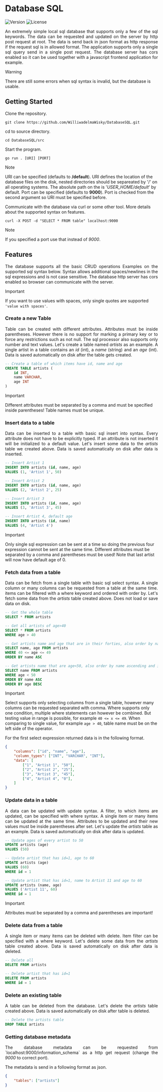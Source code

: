 # Database SQL
![Version](https://img.shields.io/badge/go-1.21+-blue.svg?style=flat)
![License](https://img.shields.io/badge/license-MIT-green.svg?style=flat)

<p align="justify">
    An extremely simple local sql database that supports only a few of the sql keywords. The data can be requested and updated on the server by http post request at root. The data is send back in json format as http response if the request sql is in allowed format. The application supports only a single sql query send in a single post request. The database server has cors enabled so it can be used together with a javascript frontend application for example.
</p>

> [!WARNING]
> There are still some errors when sql syntax is invalid, but the database is usable.

## Getting Started
Clone the repository.

```
git clone https://github.com/WilliwadelmaWisky/DatabaseSQL.git
```

cd to source directory.

```
cd DatabaseSQL/src
```

Start the program. 

```
go run . [URI] [PORT]
```

> [!NOTE]
> URI can be specified (defaults to **/default**). URI defines the location of the database files on the disk, nested directories should be separeated by '/' on all operating systems. The absolute path on the is '*USER_HOME/default*' by default.
> Port can be specified (defaults to **9000**). Port is checked from the second argument so URI must be specified before.

Communicate with the database via curl or some other tool. More details about the supported syntax on features.

```
curl -X POST -d "SELECT * FROM table" localhost:9000
```

> [!NOTE]
> If you specified a port use that instead of *9000*.

## Features
<p align="justify">
    The database supports all the basic CRUD operations Examples on the supported sql syntax below. Syntax allows additional spaces/newlines in the sql expressions and is not case sensitive. The database http server has cors enabled so browser can communicate with the server.
</p>

> [!IMPORTANT]
> If you want to use values with spaces, only single quotes are supported `'value with spaces'`.

### Create a new Table
<p align="justify">
    Table can be created with different attributes. Attributes must be inside parentheses. However there is no support for marking a primary key or to force any restrictions such as not null. The sql processor also supports only number and text values. Let's create a table named <i>artists</i> as an example. A single artist in a table contains an <i>id</i> (int), a <i>name</i> (string) and an <i>age</i> (int). Data is saved automatically on disk after the table gets created.
</p>

```sql
-- Create a table of which items have id, name and age
CREATE TABLE artists (
    id INT,
    name VARCHAR,
    age INT
)
```

> [!IMPORTANT]
> Different attributes must be separated by a comma and must be specified inside parentheses! Table names must be unique.

### Insert data to a table
<p align="justify">
    Data can be inserted to a table with basic sql insert into syntax. Every attribute does not have to be explicitly typed. If an attribute is not inserted it will be initialized to a default value. Let's insert some data to the <i>artists</i> table we created above. Data is saved automatically on disk after data is inserted.
</p>

```sql
-- Insert Artist 1
INSERT INTO artists (id, name, age) 
VALUES (1, 'Artist 1', 50)

-- Insert Artist 2
INSERT INTO artists (id, name, age) 
VALUES (2, 'Artist 2', 25)

-- Insert Artist 3
INSERT INTO artists (id, name, age) 
VALUES (3, 'Artist 3', 45)

-- Insert Artist 4, default age
INSERT INTO artists (id, name) 
VALUES (4, 'Artist 4')
```

> [!IMPORTANT]
> Only single sql expression can be sent at a time so doing the previous four expression cannot be sent at the same time. Different attributes must be separated by a comma and parentheses must be used! Note that last artist will now have default age of 0.

### Fetch data from a table
<p align="justify">
    Data can be fetch from a single table with basic sql select syntax. A single column or many columns can be requested from a table at the same time. items can be filtered with a where keyword and ordered with order by. Let's fetch some data from the <i>artists</i> table created above. Does not load or save data on disk.
</p>

```sql
-- Get the whole table
SELECT * FROM artists

-- Get all artists of age>40
SELECT * FROM artists
WHERE age > 40

-- Get artists name and age that are in their forties, also order by name ascending
SELECT name, age FROM artists
WHERE 40 <= age <= 49
ORDER BY name ASC

-- Get artists name that are age<50, also order by name ascending and if same name then order by age descending
SELECT name FROM artists
WHERE age < 50
ORDER BY name ASC
ORDER BY age DESC
```

> [!IMPORTANT]
> Select supports only selecting columns from a single table, however many columns can be requested separated with comma. Where supports only one condition, multiple where statements can however be combined. But testing value in range is possible, for example `40 <= x <= 49`. When comparing to single value, for example `age > 40`, table name must be on the left side of the operator.

For the first select expression returned data is in the following format.

```json
{
    "columns": ["id", "name", "age"],
    "column_types": ["INT", "VARCHAR", "INT"],
    "data": [
        ["1", "Artist 1", "50"],
        ["2", "Artist 2", "25"],
        ["3", "Artist 3", "45"],
        ["4", "Artist 4", "0"],
    ]
}
```

### Update data in a table
<p align="justify">
    A data can be updated with update syntax. A filter, to which items are updated, can be specified with where syntax. A single item or many items can be updated at the same time. Attributes to be updated and their new values must be inside parentheses after set. Let's update the <i>artists</i> table as an example. Data is saved automatically on disk after data is updated.
</p>

```sql
-- Update ages of every artist to 50
UPDATE artists (age)
VALUES (50)

-- Update artist that has id=1, age to 60
UPDATE artists (age)
VALUES (60)
WHERE id = 1

-- Update artist that has id=1, name to Artist 11 and age to 60
UPDATE artists (name, age)
VALUES ('Artist 11', 60)
WHERE id = 1
```

> [!IMPORTANT]
> Attributes must be separated by a comma and parentheses are important!

### Delete data from a table
<p align="justify">
    A single item or many items can be deleted with delete. Item filter can be specified with a where keyword. Let's delete some data from the <i>artists</i> table created above. Data is saved automatically on disk after data is deleted.
</p>

```sql
-- Delete all
DELETE FROM artists

-- Delete artist that has id=1
DELETE FROM artists
WHERE id = 1
```

### Delete an existing table
<p align="justify">
    A table can be deleted from the database. Let's delete the <i>artists</i> table created above. Data is saved automatically on disk after table is deleted.
</p>

```sql
-- Delete the artists table
DROP TABLE artists
```

### Getting database metadata
<p align="justify">
    The database metadata can be requested from `localhost:9000/information_schema` as a http get request (change the <i>9000</i> to correct port). 
</p>

The metadata is send in a following format as json.

```json
{
    "tables": ["artists"]
}
```
